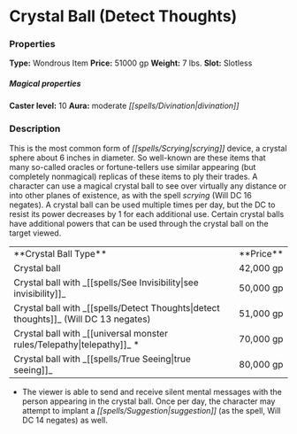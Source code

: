 ﻿---
Title: "Crystal Ball (Detect Thoughts)"
Type: "Wondrous Item"
Price: "51000 gp"
Weight: "7 lbs."
Slot: "Slotless"
Caster level: "10"
Aura: "moderate divination"
Description: |
  "This is the most common form of scrying device, a crystal sphere about 6 inches in diameter. So well-known are these items that many so-called oracles or fortune-tellers use similar appearing (but completely nonmagical) replicas of these items to ply their trades. A character can use a magical crystal ball to see over virtually any distance or into other planes of existence, as with the spell _scrying_ (Will DC 16 negates). A crystal ball can be used multiple times per day, but the DC to resist its power decreases by 1 for each additional use. Certain crystal balls have additional powers that can be used through the crystal ball on the target viewed.
  <table><tbody><tr><td>**Crystal Ball Type**</td><td>**Price**</td></tr><tr><td>_Crystal ball_</td><td>42,000 gp</td></tr><tr><td>_Crystal ball_ with _see invisibility_</td><td>50,000 gp</td></tr><tr><td>_Crystal ball_ with _detect thoughts_ (Will DC 13 negates)</td><td>51,000 gp</td></tr><tr><td>_Crystal ball_ with _telepathy_ *</td><td>70,000 gp</td></tr><tr><td>_Crystal ball_ with _true seeing_</td><td>80,000 gp</td></tr></tbody></table>
  "
Crafting cost: "25500 gp"
Sources: "['Core Rulebook', 'Ultimate Equipment']"
---

# Crystal Ball (Detect Thoughts)

### Properties

**Type:** Wondrous Item **Price:** 51000 gp **Weight:** 7 lbs. **Slot:** Slotless

##### Magical properties

**Caster level:** 10 **Aura:** moderate _[[spells/Divination|divination]]_

### Description

This is the most common form of _[[spells/Scrying|scrying]]_ device, a crystal sphere about 6 inches in diameter. So well-known are these items that many so-called oracles or fortune-tellers use similar appearing (but completely nonmagical) replicas of these items to ply their trades. A character can use a magical crystal ball to see over virtually any distance or into other planes of existence, as with the spell _scrying_ (Will DC 16 negates). A crystal ball can be used multiple times per day, but the DC to resist its power decreases by 1 for each additional use. Certain crystal balls have additional powers that can be used through the crystal ball on the target viewed.

<table><tbody><tr><td> **Crystal Ball Type**</td><td> **Price**</td></tr><tr><td>Crystal ball</td><td>42,000 gp</td></tr><tr><td>Crystal ball with _[[spells/See Invisibility|see invisibility]]_</td><td>50,000 gp</td></tr><tr><td>Crystal ball with _[[spells/Detect Thoughts|detect thoughts]]_ (Will DC 13 negates)</td><td>51,000 gp</td></tr><tr><td>Crystal ball with _[[universal monster rules/Telepathy|telepathy]]_ *</td><td>70,000 gp</td></tr><tr><td>Crystal ball with _[[spells/True Seeing|true seeing]]_</td><td>80,000 gp</td></tr></tbody></table>

* The viewer is able to send and receive silent mental messages with the person appearing in the crystal ball. Once per day, the character may attempt to implant a _[[spells/Suggestion|suggestion]]_ (as the spell, Will DC 14 negates) as well.